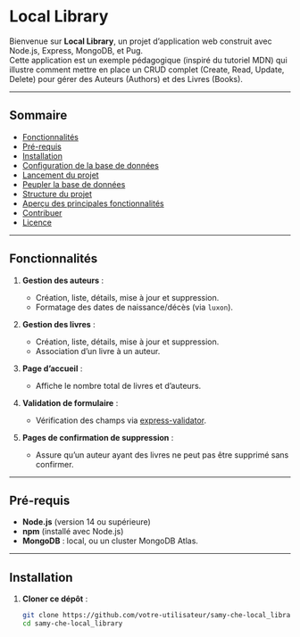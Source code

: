 # Local Library

Bienvenue sur **Local Library**, un projet d’application web construit avec Node.js, Express, MongoDB, et Pug.  
Cette application est un exemple pédagogique (inspiré du tutoriel MDN) qui illustre comment mettre en place un CRUD complet (Create, Read, Update, Delete) pour gérer des Auteurs (Authors) et des Livres (Books).

---

## Sommaire

- [Fonctionnalités](#fonctionnalités)
- [Pré-requis](#pré-requis)
- [Installation](#installation)
- [Configuration de la base de données](#configuration-de-la-base-de-données)
- [Lancement du projet](#lancement-du-projet)
- [Peupler la base de données](#peupler-la-base-de-données)
- [Structure du projet](#structure-du-projet)
- [Aperçu des principales fonctionnalités](#aperçu-des-principales-fonctionnalités)
- [Contribuer](#contribuer)
- [Licence](#licence)

---

## Fonctionnalités

1. **Gestion des auteurs** :  
   - Création, liste, détails, mise à jour et suppression.
   - Formatage des dates de naissance/décès (via `luxon`).

2. **Gestion des livres** :  
   - Création, liste, détails, mise à jour et suppression.
   - Association d’un livre à un auteur.

3. **Page d’accueil** :  
   - Affiche le nombre total de livres et d’auteurs.

4. **Validation de formulaire** :  
   - Vérification des champs via [express-validator](https://express-validator.github.io/docs/).

5. **Pages de confirmation de suppression** :  
   - Assure qu’un auteur ayant des livres ne peut pas être supprimé sans confirmer.

---

## Pré-requis

- **Node.js** (version 14 ou supérieure)
- **npm** (installé avec Node.js)
- **MongoDB** : local, ou un cluster MongoDB Atlas.

---

## Installation

1. **Cloner ce dépôt** :

   ```bash
   git clone https://github.com/votre-utilisateur/samy-che-local_library.git
   cd samy-che-local_library
